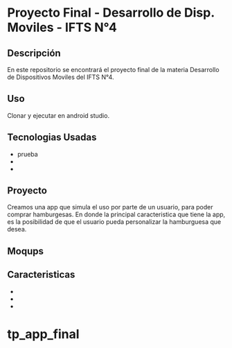 # Proyecto Final - Desarrollo de Disp. Moviles - IFTS N°4

## Descripción

En este repositorio se encontrará el proyecto final de la materia Desarrollo de Dispositivos Moviles del IFTS N°4. 

## Uso

Clonar y ejecutar en android studio.

## Tecnologias Usadas

- prueba
-  
- 

## Proyecto

Creamos una app que simula el uso por parte de un usuario, para poder comprar hamburgesas.
En donde la principal caracteristica que tiene la app, es la posibilidad de que el usuario pueda personalizar la hamburguesa que desea.


## Moqups


## Caracteristicas

- 
- 
-
# tp_app_final
